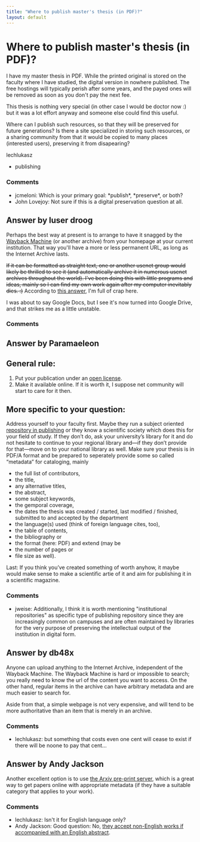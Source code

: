 ```yaml
---
title: "Where to publish master's thesis (in PDF)?"
layout: default
---
```

Where to publish master's thesis (in PDF)?
=====================
I have my master thesis in PDF. While the printed original is stored on
the faculty where I have studied, the digital version in nowhere
published. The free hostings will typically perish after some years, and
the payed ones will be removed as soon as you don't pay the next fee.

This thesis is nothing very special (in other case I would be doctor now
:) but it was a lot effort anyway and someone else could find this
useful.

Where can I publish such resources, so that they will be preserved for
future generations? Is there a site specialized in storing such
resources, or a sharing community from that it would be copied to many
places (interested users), preserving it from disapearing?

lechlukasz

<ul class="tags"><li class="tag">publishing</li></ul>

### Comments ###
* jcmeloni: Which is your primary goal: \*publish\*, \*preserve\*, or both?
* John Lovejoy: Not sure if this is a digital preservation question at all.


Answer by luser droog
----------------
Perhaps the best way at present is to arrange to have it snagged by the
[Wayback Machine](http://archive.org/web/web.php) (or another archive)
from your homepage at your current institution. That way you'll have a
more or less permanent URL, as long as the Internet Archive lasts.

~~If it can be formatted as straight text, one or another usenet group
would likely be thrilled to see it (and automatically archive it in
numerous usenet archives throughout the world). I've been doing this
with little programs and ideas, mainly so I can find my own work again
after my computer inevitably dies. :)~~ According to [this
answer](http://digitalpreservation.stackexchange.com/a/71/62), I'm full
of crap here.

I was about to say Google Docs, but I see it's now turned into Google
Drive, and that strikes me as a little unstable.

### Comments ###

Answer by Paramaeleon
----------------
General rule:
-------------

1.  Put your publication under an [open
    license](http://creativecommons.org/licenses/).
2.  Make it available online. If it is worth it, I suppose net community
    will start to care for it then.

More specific to your question:
-------------------------------

Address yourself to your faculty first. Maybe they run a subject
oriented [repository in
publishing](http://en.wikipedia.org/wiki/Repository_%28publishing%29) or
they know a scientific society which does this for your field of study.
If they don’t do, ask your university’s library for it and do not
hesitate to continue to your regional library and—if they don’t provide
for that—move on to your national library as well. Make sure your thesis
is in PDF/A format and be prepared to seperately provide some so called
“metadata” for cataloging, mainly

-   the full list of contributors,
-   the title,
-   any alternative titles,
-   the abstract,
-   some subject keywords,
-   the gemporal coverage,
-   the dates the thesis was created / started, last modified /
    finished, submitted to and accepted by the department
-   the language(s) used (think of foreign language cites, too),
-   the table of contents,
-   the bibliography or
-   the format (here: PDF) and extend (may be
-   the number of pages or
-   file size as well).

Last: If you think you’ve created something of worth anyhow, it maybe
would make sense to make a scientific artie of it and aim for publishing
it in a scientific magazine.

### Comments ###
* jweise: Additionally, I think it is worth mentioning "institutional
repositories" as specific type of publishing repository since they are
increasingly common on campuses and are often maintained by libraries
for the very purpose of preserving the intellectual output of the
institution in digital form.

Answer by db48x
----------------
Anyone can upload anything to the Internet Archive, independent of the
Wayback Machine. The Wayback Machine is hard or impossible to search;
you really need to know the url of the content you want to access. On
the other hand, regular items in the archive can have arbitrary metadata
and are much easier to search for.

Aside from that, a simple webpage is not very expensive, and will tend
to be more authoritative than an item that is merely in an archive.

### Comments ###
* lechlukasz: but something that costs even one cent will cease to exist if there will
be noone to pay that cent...

Answer by Andy Jackson
----------------
Another excellent option is to use [the Arxiv pre-print
server](http://arxiv.org/), which is a great way to get papers online
with appropriate metadata (if they have a suitable category that applies
to your work).

### Comments ###
* lechlukasz: Isn't it for English language only?
* Andy Jackson: Good question: No, [they accept non-English works if accompanied with an
English abstract](http://arxiv.org/help/faq/multilang).


